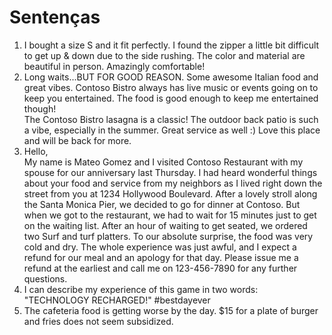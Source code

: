 # Sentenças

1. I bought a size S and it fit perfectly. I found the zipper a little bit difficult to get up & down due to the side rushing. The color and material are beautiful in person. Amazingly comfortable!
2. Long waits...BUT FOR GOOD REASON. Some awesome Italian food and great vibes. Contoso Bistro always has live music or events going on to keep you entertained. The food is good enough to keep me entertained though!  
   The Contoso Bistro lasagna is a classic! The outdoor back patio is such a vibe, especially in the summer. Great service as well :) Love this place and will be back for more.
3. Hello,  
   My name is Mateo Gomez and I visited Contoso Restaurant with my spouse for our anniversary last Thursday. I had heard wonderful things about your food and service from my neighbors as I lived right down the street from you at 1234 Hollywood Boulevard. After a lovely stroll along the Santa Monica Pier, we decided to go for dinner at Contoso. But when we got to the restaurant, we had to wait for 15 minutes just to get on the waiting list. After an hour of waiting to get seated, we ordered two Surf and turf platters. To our absolute surprise, the food was very cold and dry. The whole experience was just awful, and I expect a refund for our meal and an apology for that day. Please issue me a refund at the earliest and call me on 123-456-7890 for any further questions.
4. I can describe my experience of this game in two words: "TECHNOLOGY RECHARGED!" #bestdayever
5. The cafeteria food is getting worse by the day. $15 for a plate of burger and fries does not seem subsidized.
